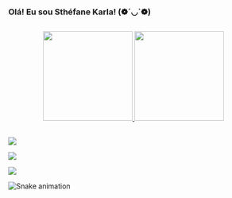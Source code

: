 ### Olá! Eu sou Sthéfane Karla! (❁´◡`❁)
  
  ##
 
<div align="center">
  <a href="https://github.com/sthefanekarla">
  <img height="180em" src="https://github-readme-stats.vercel.app/api?username=sthefanekarla&show_icons=true&theme=dracula&include_all_commits=true&count_private=true"/>
  <img height="180em" src="https://github-readme-stats.vercel.app/api/top-langs/?username=sthefanekarla&layout=compact&langs_count=7&theme=dracula"/>
</div>
  
  ##
 
<a href="https://www.linkedin.com/in/sthefane-ribeiro/" target="_blank"><img src="https://img.shields.io/badge/-LinkedIn-%230077B5?style=for-the-badge&logo=linkedin&logoColor=white" target="_blank"></a> 

<a href = "mailto:sthefanekarla94@gmail.com"><img src="https://img.shields.io/badge/-Gmail-%23333?style=for-the-badge&logo=gmail&logoColor=white" target="_blank"></a>

<a href="https://www.instagram.com/sthefanekarla/" target="_blank"><img src="https://img.shields.io/badge/-Instagram-%23E4405F?style=for-the-badge&logo=instagram&logoColor=white" target="_blank"></a>

  ![Snake animation](https://github.com/sthefanekarla/sthefanekarla/blob/output/github-contribution-grid-snake.svg)
 
</div>
